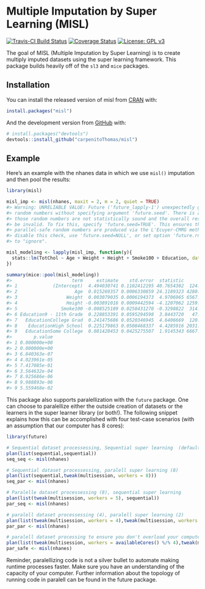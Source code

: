 
<!-- README.md is generated from README.Rmd. Please edit that file -->

# Multiple Imputation by Super Learning (MISL)

[![Travis-CI Build
Status](https://travis-ci.com/carpenitoThomas/misl.svg?token=u9TyfsxVjq6xxvc5h473&branch=master)](https://travis-ci.com/carpenitoThomas/misl)
[![Coverage
Status](https://codecov.io/gh/carpenitoThomas/misl/branch/master/graph/badge.svg?token=C157LCBBJI)](https://codecov.io/gh/carpenitoThomas/misl)
[![License: GPL
v3](https://img.shields.io/badge/License-GPL%20v3-blue.svg)](https://www.gnu.org/licenses/gpl-3.0)

The goal of MISL (Multiple Imputation by Super Learning) is to create
multiply imputed datasets using the super learning framework. This
package builds heavily off of the `sl3` and `mice` packages.

## Installation

You can install the released version of misl from
[CRAN](https://CRAN.R-project.org) with:

``` r
install.packages("misl")
```

And the development version from [GitHub](https://github.com/) with:

``` r
# install.packages("devtools")
devtools::install_github("carpenitoThomas/misl")
```

## Example

Here’s an example with the nhanes data in which we use `misl()`
imputation and then pool the results:

``` r
library(misl)

misl_imp <- misl(nhanes, maxit = 2, m = 2, quiet = TRUE)
#> Warning: UNRELIABLE VALUE: Future ('future_lapply-1') unexpectedly generated
#> random numbers without specifying argument 'future.seed'. There is a risk that
#> those random numbers are not statistically sound and the overall results might
#> be invalid. To fix this, specify 'future.seed=TRUE'. This ensures that proper,
#> parallel-safe random numbers are produced via the L'Ecuyer-CMRG method. To
#> disable this check, use 'future.seed=NULL', or set option 'future.rng.onMisuse'
#> to "ignore".

misl_modeling <- lapply(misl_imp, function(y){
  stats::lm(TotChol ~ Age + Weight + Height + Smoke100 + Education, data = y)
})

summary(mice::pool(misl_modeling))
#>                      term     estimate    std.error  statistic         df
#> 1             (Intercept)  4.494030741 0.1102412195 40.7654302  124.13756
#> 2                     Age  0.015269357 0.0006330859 24.1189323 4280.52218
#> 3                  Weight  0.003079035 0.0006194373  4.9706965 6567.65850
#> 4                  Height -0.003891016 0.0009442594 -4.1207062 1259.11873
#> 5                Smoke100 -0.008525189 0.0258431270 -0.3298822  314.59578
#> 6 Education9 - 11th Grade  0.228853391 0.0595294598  3.8443720   47.82588
#> 7   EducationCollege Grad  0.241475686 0.0520346945  4.6406669  120.18450
#> 8    EducationHigh School  0.225179863 0.0508468337  4.4285916 2031.19361
#> 9   EducationSome College  0.081420453 0.0425275507  1.9145343 6667.01926
#>        p.value
#> 1 0.000000e+00
#> 2 0.000000e+00
#> 3 6.840363e-07
#> 4 4.023961e-05
#> 5 7.417085e-01
#> 6 3.564632e-04
#> 7 8.925686e-06
#> 8 9.988893e-06
#> 9 5.559468e-02
```

This package also supports paralellization with the `future` package.
One can choose to paralellize either the outside creation of datasets or
the learners in the super learner library (or both\!). The following
snippet explains how this can be accomplished with four test-case
scenarios (with an assumption that our computer has 8 cores):

``` r
library(future)

# Sequential dataset processessing, Sequential super learning  (default)
plan(list(sequential,sequential))
seq_seq <- misl(nhanes)

# Sequential dataset processessing, paralell super learning (8) 
plan(list(sequential,tweak(multisession, workers = 8)))
seq_par <- misl(nhanes)

# Paralelle dataset processessing (8), sequential super learning 
plan(list(tweak(multisession, workers = 5), sequential))
par_seq <- misl(nhanes)

# paralell dataset processessing (4), paralell super learning (2) 
plan(list(tweak(multisession, workers = 4),tweak(multisession, workers = 2)))
par_par <- misl(nhanes)

# paralell dataset processing to ensure you don't overload your computer
plan(list(tweak(multisession, workers = availableCores() %/% 4),tweak(multisession, workers = 4)))
par_safe <- misl(nhanes)
```

Reminder, paralellizing code is not a silver bullet to automate making
runtime processes faster. Make sure you have an understanding of the
capacity of your computer. Further information about the topology of
running code in paralell can be found in the future package.
